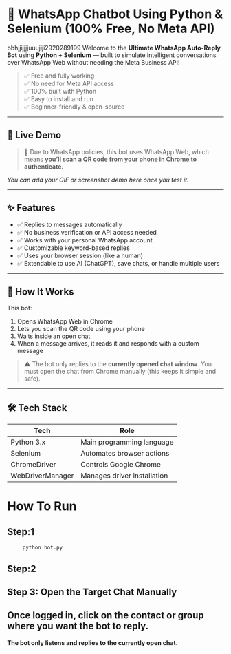 # 🤖 WhatsApp Chatbot Using Python & Selenium (100% Free, No Meta API)
bbhjjijjjjuuujiji2920289199
Welcome to the **Ultimate WhatsApp Auto-Reply Bot** using **Python + Selenium** — built to simulate intelligent conversations over WhatsApp Web without needing the Meta Business API!

> ✅ Free and fully working  
> ✅ No need for Meta API access  
> ✅ 100% built with Python  
> ✅ Easy to install and run  
> ✅ Beginner-friendly & open-source  

---

## 📸 Live Demo

> 🔐 Due to WhatsApp policies, this bot uses WhatsApp Web, which means **you’ll scan a QR code from your phone in Chrome to authenticate.**

_You can add your GIF or screenshot demo here once you test it._

---

## ✨ Features

- ✅ Replies to messages automatically
- ✅ No business verification or API access needed
- ✅ Works with your personal WhatsApp account
- ✅ Customizable keyword-based replies
- ✅ Uses your browser session (like a human)
- ✅ Extendable to use AI (ChatGPT), save chats, or handle multiple users

---

## 🧠 How It Works

This bot:
1. Opens WhatsApp Web in Chrome
2. Lets you scan the QR code using your phone
3. Waits inside an open chat
4. When a message arrives, it reads it and responds with a custom message

> ⚠️ The bot only replies to the **currently opened chat window**. You must open the chat from Chrome manually (this keeps it simple and safe).

---

## 🛠️ Tech Stack

| Tech          | Role                            |
|---------------|----------------------------------|
| Python 3.x    | Main programming language        |
| Selenium      | Automates browser actions        |
| ChromeDriver  | Controls Google Chrome           |
| WebDriverManager | Manages driver installation   |

# How To Run
## Step:1
         python bot.py
## Step:2 














## Step 3: Open the Target Chat Manually
<b>Once logged in, click on the contact or group where you want the bot to reply.
--------------------------------------------------------------------------------
The bot only listens and replies to the currently open chat.</b>
